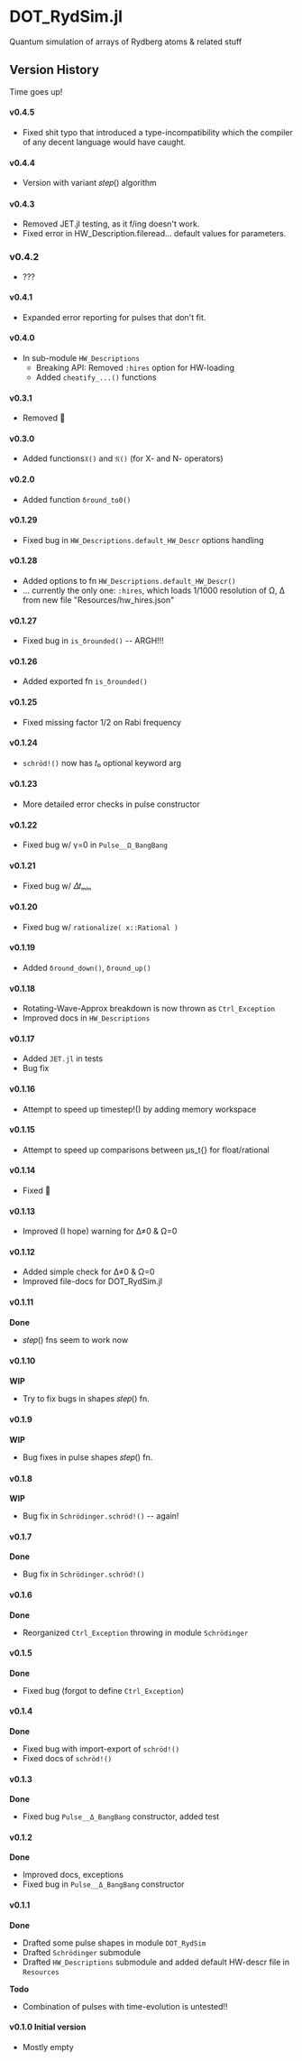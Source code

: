 # DOT_RydSim.jl
Quantum simulation of arrays of Rydberg atoms &amp; related stuff

## Version History

Time goes up!


####  **v0.4.5**

* Fixed shit typo that introduced a type-incompatibility which the compiler of any decent language would have caught.


####  **v0.4.4**

* Version with variant 𝑠𝑡𝑒𝑝() algorithm

####  **v0.4.3**

* Removed JET.jl testing, as it f/ing doesn't work.
* Fixed error in HW_Description.fileread... default values for parameters.

### **v0.4.2**

* ???

####  **v0.4.1**

* Expanded error reporting for pulses that don't fit.

####  **v0.4.0**

* In sub-module `HW_Descriptions`
  - Breaking API: Removed `:hires` option for HW-loading
  + Added `cheatify_...()` functions

####  **v0.3.1**

* Removed 💩

####  **v0.3.0**

* Added functions`𝔛()` and `𝔑()` (for X- and N- operators)

####  **v0.2.0**

* Added function `δround_to0()`

####  **v0.1.29**

* Fixed bug in `HW_Descriptions.default_HW_Descr` options handling

####  **v0.1.28**

* Added options to fn `HW_Descriptions.default_HW_Descr()`
* ... currently the only one: `:hires`, which loads 1/1000 resolution of Ω, Δ from new file "Resources/hw_hires.json"

####  **v0.1.27**

* Fixed bug in `is_δrounded()` -- ARGH!!!

####  **v0.1.26**

* Added exported fn `is_δrounded()`

####  **v0.1.25**

* Fixed missing factor 1/2 on Rabi frequency

####  **v0.1.24**

* `schröd!()` now has 𝑡₀ optional keyword arg

####  **v0.1.23**

* More detailed error checks in pulse constructor

####  **v0.1.22**

* Fixed bug w/ γ=0 in `Pulse__Ω_BangBang`

####  **v0.1.21**

* Fixed bug w/ 𝛥𝑡ₘᵢₙ

####  **v0.1.20**

* Fixed bug w/ `rationalize( x::Rational )`

####  **v0.1.19**

* Added `δround_down()`, `δround_up()`
####  **v0.1.18**

* Rotating-Wave-Approx breakdown is now thrown as `Ctrl_Exception`
* Improved docs in `HW_Descriptions`

####  **v0.1.17**

* Added `JET.jl` in tests
* Bug fix

####  **v0.1.16**

* Attempt to speed up timestep!() by adding memory workspace

####  **v0.1.15**

* Attempt to speed up comparisons between μs_t{} for float/rational

####  **v0.1.14**

* Fixed 💩

####  **v0.1.13**

* Improved (I hope) warning for Δ≠0 & Ω=0

####  **v0.1.12**

* Added simple check for Δ≠0 & Ω=0
* Improved file-docs for DOT_RydSim.jl

####  **v0.1.11**

**Done**

* 𝑠𝑡𝑒𝑝() fns seem to work now

####  **v0.1.10**

**WIP**

* Try to fix bugs in shapes 𝑠𝑡𝑒𝑝() fn.

####  **v0.1.9**

**WIP**

* Bug fixes in pulse shapes 𝑠𝑡𝑒𝑝() fn.

####  **v0.1.8**

**WIP**

* Bug fix in `Schrödinger.schröd!()` -- again!

####  **v0.1.7**

**Done**

* Bug fix in `Schrödinger.schröd!()`

####  **v0.1.6**

**Done**

* Reorganized `Ctrl_Exception` throwing in module `Schrödinger`

####  **v0.1.5**

**Done**

* Fixed bug (forgot to define `Ctrl_Exception`)

####  **v0.1.4**

**Done**

* Fixed bug with import-export of `schröd!()`
* Fixed docs of `schröd!()`

####  **v0.1.3**

**Done**

* Fixed bug `Pulse__Δ_BangBang` constructor, added test

####  **v0.1.2**

**Done**

* Improved docs, exceptions
* Fixed bug in `Pulse__Δ_BangBang` constructor

####  **v0.1.1**

**Done**

* Drafted some pulse shapes in module `DOT_RydSim`
* Drafted `Schrödinger` submodule
* Drafted `HW_Descriptions` submodule and added default HW-descr file in `Resources`

**Todo**

* Combination of pulses with time-evolution is untested!!


####  **v0.1.0** Initial version
* Mostly empty
